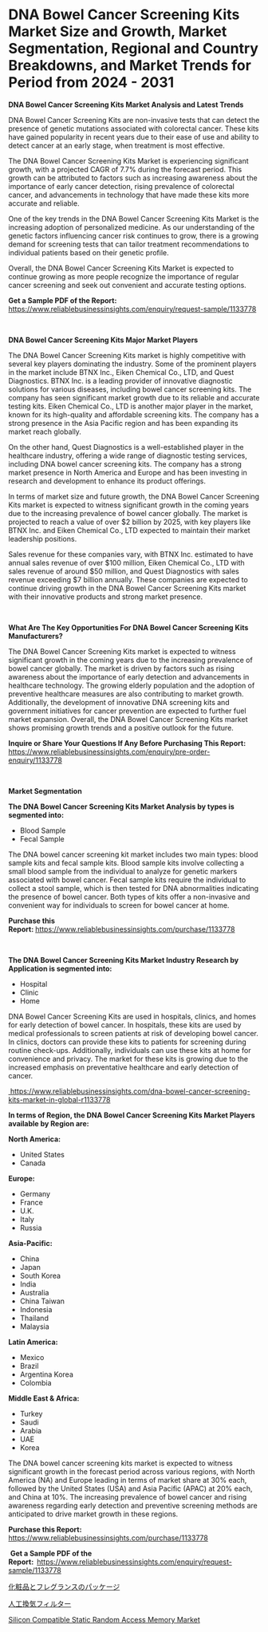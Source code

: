<p><h1>DNA Bowel Cancer Screening Kits Market Size and Growth, Market Segmentation, Regional and Country Breakdowns, and Market Trends for Period from 2024 -  2031</h1></p><p><strong>DNA Bowel Cancer Screening Kits Market Analysis and Latest Trends</strong></p>
<p><p>DNA Bowel Cancer Screening Kits are non-invasive tests that can detect the presence of genetic mutations associated with colorectal cancer. These kits have gained popularity in recent years due to their ease of use and ability to detect cancer at an early stage, when treatment is most effective.</p><p>The DNA Bowel Cancer Screening Kits Market is experiencing significant growth, with a projected CAGR of 7.7% during the forecast period. This growth can be attributed to factors such as increasing awareness about the importance of early cancer detection, rising prevalence of colorectal cancer, and advancements in technology that have made these kits more accurate and reliable.</p><p>One of the key trends in the DNA Bowel Cancer Screening Kits Market is the increasing adoption of personalized medicine. As our understanding of the genetic factors influencing cancer risk continues to grow, there is a growing demand for screening tests that can tailor treatment recommendations to individual patients based on their genetic profile.</p><p>Overall, the DNA Bowel Cancer Screening Kits Market is expected to continue growing as more people recognize the importance of regular cancer screening and seek out convenient and accurate testing options.</p></p>
<p><strong>Get a Sample PDF of the Report:&nbsp;</strong> <a href="https://www.reliablebusinessinsights.com/enquiry/request-sample/1133778">https://www.reliablebusinessinsights.com/enquiry/request-sample/1133778</a></p>
<p>&nbsp;</p>
<p><strong>DNA Bowel Cancer Screening Kits Major Market Players</strong></p>
<p><p>The DNA Bowel Cancer Screening Kits market is highly competitive with several key players dominating the industry. Some of the prominent players in the market include BTNX Inc., Eiken Chemical Co., LTD, and Quest Diagnostics. BTNX Inc. is a leading provider of innovative diagnostic solutions for various diseases, including bowel cancer screening kits. The company has seen significant market growth due to its reliable and accurate testing kits. Eiken Chemical Co., LTD is another major player in the market, known for its high-quality and affordable screening kits. The company has a strong presence in the Asia Pacific region and has been expanding its market reach globally.</p><p>On the other hand, Quest Diagnostics is a well-established player in the healthcare industry, offering a wide range of diagnostic testing services, including DNA bowel cancer screening kits. The company has a strong market presence in North America and Europe and has been investing in research and development to enhance its product offerings.</p><p>In terms of market size and future growth, the DNA Bowel Cancer Screening Kits market is expected to witness significant growth in the coming years due to the increasing prevalence of bowel cancer globally. The market is projected to reach a value of over $2 billion by 2025, with key players like BTNX Inc. and Eiken Chemical Co., LTD expected to maintain their market leadership positions.</p><p>Sales revenue for these companies vary, with BTNX Inc. estimated to have annual sales revenue of over $100 million, Eiken Chemical Co., LTD with sales revenue of around $50 million, and Quest Diagnostics with sales revenue exceeding $7 billion annually. These companies are expected to continue driving growth in the DNA Bowel Cancer Screening Kits market with their innovative products and strong market presence.</p></p>
<p>&nbsp;</p>
<p><strong>What Are The Key Opportunities For DNA Bowel Cancer Screening Kits Manufacturers?</strong></p>
<p><p>The DNA Bowel Cancer Screening Kits market is expected to witness significant growth in the coming years due to the increasing prevalence of bowel cancer globally. The market is driven by factors such as rising awareness about the importance of early detection and advancements in healthcare technology. The growing elderly population and the adoption of preventive healthcare measures are also contributing to market growth. Additionally, the development of innovative DNA screening kits and government initiatives for cancer prevention are expected to further fuel market expansion. Overall, the DNA Bowel Cancer Screening Kits market shows promising growth trends and a positive outlook for the future.</p></p>
<p><strong>Inquire or Share Your Questions If Any Before Purchasing This Report:</strong> <a href="https://www.reliablebusinessinsights.com/enquiry/pre-order-enquiry/1133778">https://www.reliablebusinessinsights.com/enquiry/pre-order-enquiry/1133778</a></p>
<p>&nbsp;</p>
<p><strong>Market Segmentation</strong></p>
<p><strong>The DNA Bowel Cancer Screening Kits Market Analysis by types is segmented into:</strong></p>
<p><ul><li>Blood Sample</li><li>Fecal Sample</li></ul></p>
<p><p>The DNA bowel cancer screening kit market includes two main types: blood sample kits and fecal sample kits. Blood sample kits involve collecting a small blood sample from the individual to analyze for genetic markers associated with bowel cancer. Fecal sample kits require the individual to collect a stool sample, which is then tested for DNA abnormalities indicating the presence of bowel cancer. Both types of kits offer a non-invasive and convenient way for individuals to screen for bowel cancer at home.</p></p>
<p><strong>Purchase this Report:&nbsp;</strong><a href="https://www.reliablebusinessinsights.com/purchase/1133778">https://www.reliablebusinessinsights.com/purchase/1133778</a></p>
<p>&nbsp;</p>
<p><strong>The DNA Bowel Cancer Screening Kits Market Industry Research by Application is segmented into:</strong></p>
<p><ul><li>Hospital</li><li>Clinic</li><li>Home</li></ul></p>
<p><p>DNA Bowel Cancer Screening Kits are used in hospitals, clinics, and homes for early detection of bowel cancer. In hospitals, these kits are used by medical professionals to screen patients at risk of developing bowel cancer. In clinics, doctors can provide these kits to patients for screening during routine check-ups. Additionally, individuals can use these kits at home for convenience and privacy. The market for these kits is growing due to the increased emphasis on preventative healthcare and early detection of cancer.</p></p>
<p><a href="https://www.reliablebusinessinsights.com/dna-bowel-cancer-screening-kits-market-in-global-r1133778">&nbsp;https://www.reliablebusinessinsights.com/dna-bowel-cancer-screening-kits-market-in-global-r1133778</a></p>
<p><strong>In terms of Region, the DNA Bowel Cancer Screening Kits Market Players available by Region are:</strong></p>
<p>
    <p> <strong> North America: </strong>
        <ul>
            <li>United States</li>
            <li>Canada</li>
        </ul>
        </p> 
    <p> <strong> Europe: </strong>
        <ul>
            <li>Germany</li>
            <li>France</li>
            <li>U.K.</li>
            <li>Italy</li>
            <li>Russia</li>
        </ul>
        </p> 
    <p> <strong> Asia-Pacific: </strong>
        <ul>
            <li>China</li>
            <li>Japan</li>
            <li>South Korea</li>
            <li>India</li>
            <li>Australia</li>
            <li>China Taiwan</li>
            <li>Indonesia</li>
            <li>Thailand</li>
            <li>Malaysia</li>
        </ul>
        </p> 
    <p> <strong> Latin America: </strong>
        <ul>
            <li>Mexico</li>
            <li>Brazil</li>
            <li>Argentina Korea</li>
            <li>Colombia</li>
        </ul>
        </p> 
    <p> <strong> Middle East & Africa: </strong>
        <ul>
            <li>Turkey</li>
            <li>Saudi</li>
            <li>Arabia</li>
            <li>UAE</li>
            <li>Korea</li>
        </ul>
    </p>
    </p>
<p><p>The DNA bowel cancer screening kits market is expected to witness significant growth in the forecast period across various regions, with North America (NA) and Europe leading in terms of market share at 30% each, followed by the United States (USA) and Asia Pacific (APAC) at 20% each, and China at 10%. The increasing prevalence of bowel cancer and rising awareness regarding early detection and preventive screening methods are anticipated to drive market growth in these regions.</p></p>
<p><strong>Purchase this Report: </strong><a href="https://www.reliablebusinessinsights.com/purchase/1133778">https://www.reliablebusinessinsights.com/purchase/1133778</a></p>
<p>&nbsp;<strong>Get a Sample PDF of the Report:&nbsp;&nbsp;</strong><a href="https://www.reliablebusinessinsights.com/enquiry/request-sample/1133778">https://www.reliablebusinessinsights.com/enquiry/request-sample/1133778</a></p>
<p><strong></strong></p>
<p><p><a href="https://github.com/dadanedu33/Market-Research-Report-List-1/blob/main/5435701103755.md">化粧品とフレグランスのパッケージ</a></p><p><a href="https://github.com/zoetazuur/Market-Research-Report-List-1/blob/main/7196299103756.md">人工換気フィルター</a></p><p><a href="https://issuu.com/reportprime-2/docs/silicon-compatible-static-random-access-memory-mar">Silicon Compatible Static Random Access Memory Market</a></p></p>